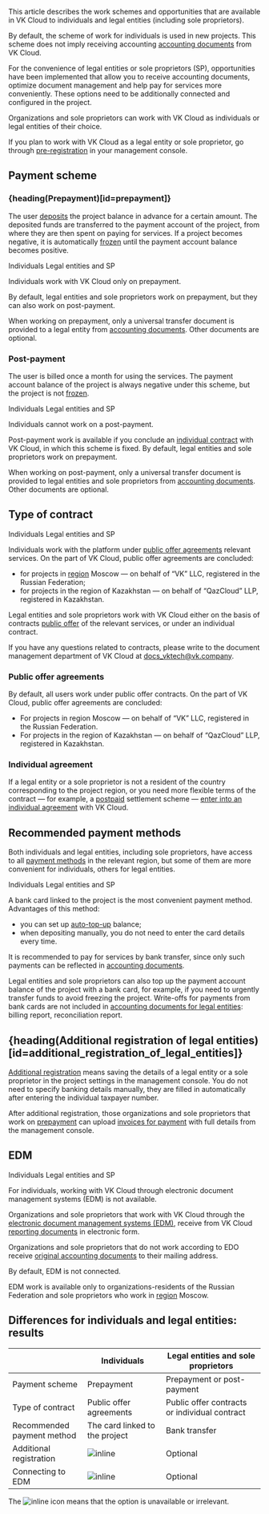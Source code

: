 This article describes the work schemes and opportunities that are available in VK Cloud to individuals and legal entities (including sole proprietors).

By default, the scheme of work for individuals is used in new projects. This scheme does not imply receiving accounting [accounting documents](../report) from VK Cloud.

For the convenience of legal entities or sole proprietors (SP), opportunities have been implemented that allow you to receive accounting documents, optimize document management and help pay for services more conveniently. These options need to be additionally connected and configured in the project.

Organizations and sole proprietors can work with VK Cloud as individuals or legal entities of their choice.

<info>

If you plan to work with VK Cloud as a legal entity or sole proprietor, go through [pre-registration](#additional_registration_of_legal_entities) in your management console.

</info>

## Payment scheme

### {heading(Prepayment)[id=prepayment]}

The user [deposits](../../service-management/payment#making_a_payment) the project balance in advance for a certain amount. The deposited funds are transferred to the payment account of the project, from where they are then spent on paying for services. If a project becomes negative, it is automatically [frozen](/en/tools-for-using-services/account/concepts/projects#automatic_freezing_of_the_project) until the payment account balance becomes positive.

<tabs>
<tablist>
<tab>Individuals</tab>
<tab>Legal entities and SP</tab>
</tablist>
<tabpanel>

Individuals work with VK Cloud only on prepayment.

</tabpanel>
<tabpanel>

By default, legal entities and sole proprietors work on prepayment, but they can also work on post-payment.

When working on prepayment, only a universal transfer document is provided to a legal entity from [accounting documents](../report#individuals). Other documents are optional.

</tabpanel>
</tabs>

### Post-payment

The user is billed once a month for using the services. The payment account balance of the project is always negative under this scheme, but the project is not [frozen](/en/tools-for-using-services/account/concepts/projects#automatic_freezing_of_the_project).

<tabs>
<tablist>
<tab>Individuals</tab>
<tab>Legal entities and SP</tab>
</tablist>
<tabpanel>

Individuals cannot work on a post-payment.

</tabpanel>
<tabpanel>

Post-payment work is available if you conclude an [individual contract](#type_of_contract) with VK Cloud, in which this scheme is fixed. By default, legal entities and sole proprietors work on prepayment.

When working on post-payment, only a universal transfer document is provided to legal entities and sole proprietors from [accounting documents](../report#individuals). Other documents are optional.

</tabpanel>
</tabs>

## Type of contract

<tabs>
<tablist>
<tab>Individuals</tab>
<tab>Legal entities and SP</tab>
</tablist>
<tabpanel>

Individuals work with the platform under [public offer agreements](/en/intro/start/legal) relevant services. On the part of VK Cloud, public offer agreements are concluded:

- for projects in [region](/en/tools-for-using-services/account/concepts/regions) Moscow — on behalf of “VK” LLC, registered in the Russian Federation;
- for projects in the region of Kazakhstan — on behalf of “QazCloud” LLP, registered in Kazakhstan.

</tabpanel>
<tabpanel>

Legal entities and sole proprietors work with VK Cloud either on the basis of contracts [public offer](/en/intro/start/legal) of the relevant services, or under an individual contract.

If you have any questions related to contracts, please write to the document management department of VK Cloud at [docs_vktech@vk.company](mailto:docs_vktech@vk.company).

### Public offer agreements

By default, all users work under public offer contracts. On the part of VK Cloud, public offer agreements are concluded:

- For projects in region Moscow — on behalf of “VK” LLC, registered in the Russian Federation.
- For projects in the region of Kazakhstan — on behalf of “QazCloud” LLP, registered in Kazakhstan.

### Individual agreement

If a legal entity or a sole proprietor is not a resident of the country corresponding to the project region, or you need more flexible terms of the contract — for example, a [postpaid](#post_payment) settlement scheme — [enter into an individual agreement](../../service-management/corporate#conclusion_of_an_individual_contract) with VK Cloud.

</tabpanel>
</tabs>

## Recommended payment methods

Both individuals and legal entities, including sole proprietors, have access to all [payment methods](../payment-methods) in the relevant region, but some of them are more convenient for individuals, others for legal entities.

<tabs>
<tablist>
<tab>Individuals</tab>
<tab>Legal entities and SP</tab>
</tablist>
<tabpanel>

A bank card linked to the project is the most convenient payment method. Advantages of this method:

- you can set up [auto-top-up](../../service-management/add-card#configure_auto_completion) balance;
- when depositing manually, you do not need to enter the card details every time.

</tabpanel>
<tabpanel>

It is recommended to pay for services by bank transfer, since only such payments can be reflected in [accounting documents](../report#edm).

<info>

Legal entities and sole proprietors can also top up the payment account balance of the project with a bank card, for example, if you need to urgently transfer funds to avoid freezing the project. Write-offs for payments from bank cards are not included in [accounting documents for legal entities](../report#composition_of_accounting_documents): billing report, reconciliation report.

</info>

</tabpanel>
</tabs>

## {heading(Additional registration of legal entities)[id=additional_registration_of_legal_entities]}

[Additional registration](../../service-management/corporate) means saving the details of a legal entity or a sole proprietor in the project settings in the management console. You do not need to specify banking details manually, they are filled in automatically after entering the individual taxpayer number.

After additional registration, those organizations and sole proprietors that work on [prepayment](#payment_scheme) can upload [invoices for payment](../../service-management/bill-generation) with full details from the management console.

## EDM

<tabs>
<tablist>
<tab>Individuals</tab>
<tab>Legal entities and SP</tab>
</tablist>
<tabpanel>

For individuals, working with VK Cloud through electronic document management systems (EDM) is not available.

</tabpanel>
<tabpanel>

Organizations and sole proprietors that work with VK Cloud through the [electronic document management systems (EDM)](../report#edm), receive from VK Cloud [reporting documents](../report) in electronic form.

Organizations and sole proprietors that do not work according to EDO receive [original accounting documents](../report#delivery_of_original_documents) to their mailing address.

By default, EDM is not connected.

<info>

EDM work is available only to organizations-residents of the Russian Federation and sole proprietors who work in [region](/en/tools-for-using-services/account/concepts/regions) Moscow.

</info>

</tabpanel>
</tabs>

## Differences for individuals and legal entities: results

| | Individuals | Legal entities and sole proprietors |
| -- | -- | -- |
| Payment scheme | Prepayment | Prepayment or post-payment |
| Type of contract | Public offer agreements | Public offer contracts or individual contract |
| Recommended<br>payment method | The card linked to the project | Bank transfer |
| Additional registration | ![](/en/assets/no.svg "inline") | Optional |
| Connecting to EDM | ![](/en/assets/no.svg "inline") | Optional |

The ![](/en/assets/no.svg "inline") icon means that the option is unavailable or irrelevant.
